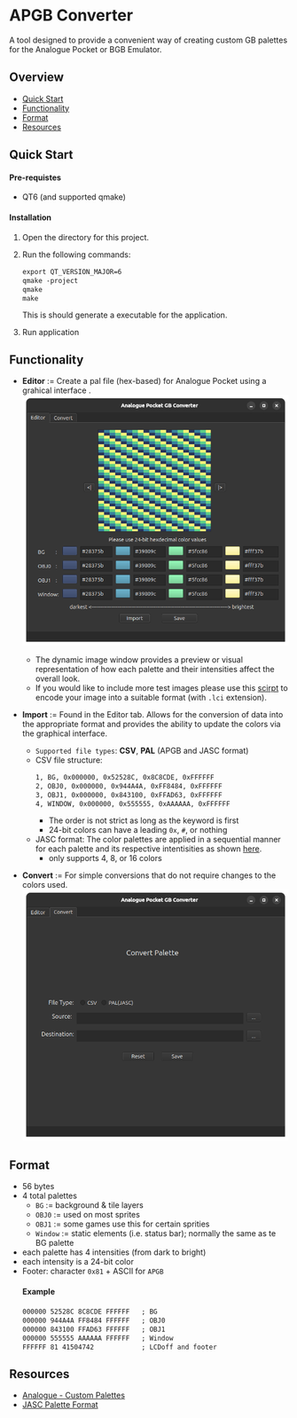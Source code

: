 # APGB Converter
A tool designed to provide a convenient way of creating custom GB palettes for the Analogue Pocket or BGB Emulator.

## Overview
- [Quick Start](#quick-start)
- [Functionality](#functionality)
- [Format](#format)
- [Resources](#resources)

## Quick Start
#### Pre-requistes
- QT6 (and supported qmake)

#### Installation
1. Open the directory for this project.
2. Run the following commands:
    ```
    export QT_VERSION_MAJOR=6
    qmake -project 
    qmake
    make
    ```

    This is should generate a executable for the application.

3. Run application

## Functionality
- **Editor** := Create a pal file (hex-based) for Analogue Pocket using a grahical interface .
![](/apgb_converter/graphics/visual/editor.png)
    - The dynamic image window provides a preview or visual representation of how each palette and their intensities affect the overall look.
    - If you would like to include more test images please use this [scirpt](/recreation/limited_color_img_encoder/encoder.cpp) to encode your image into a suitable format (with `.lci` extension). 

- **Import** := Found in the Editor tab. Allows for the conversion of data into the appropriate format and provides the ability to update the colors via the graphical interface. 
    - `Supported file types`: **CSV**, **PAL** (APGB and JASC format)
    - CSV file structure:
       ```
       1, BG, 0x000000, 0x52528C, 0x8C8CDE, 0xFFFFFF
       2, OBJ0, 0x000000, 0x944A4A, 0xFF8484, 0xFFFFFF
       3, OBJ1, 0x000000, 0x843100, 0xFFAD63, 0xFFFFFF
       4, WINDOW, 0x000000, 0x555555, 0xAAAAAA, 0xFFFFFF
       ```
       - The order is not strict as long as the keyword is first
       - 24-bit colors can have a leading `0x`, `#`, or nothing
    - JASC format:  The color palettes are applied in a sequential manner for each palette and its respective intentisities as shown [here](#example).
        - only supports 4, 8, or 16 colors

- **Convert** := For simple conversions that do not require changes to the colors used.
![](/apgb_converter/graphics/visual/convert.png)

## Format
- 56 bytes
- 4 total palettes
    - `BG` := background & tile layers
    - `OBJ0` := used on most sprites
    - `OBJ1` := some games use this for certain sprities
    - `Window` := static elements (i.e. status bar); normally the same as te BG palette
- each palette has 4 intensities (from dark to bright)
- each intensity is a 24-bit color
- Footer: character `0x81` + ASCII for `APGB`
    #### Example
    ```
    000000 52528C 8C8CDE FFFFFF   ; BG
    000000 944A4A FF8484 FFFFFF   ; OBJ0
    000000 843100 FFAD63 FFFFFF   ; OBJ1
    000000 555555 AAAAAA FFFFFF   ; Window
    FFFFFF 81 41504742            ; LCDoff and footer
    ```

## Resources
- [Analogue - Custom Palettes](https://www.analogue.co/developer/docs/custom-palettes)
- [JASC Palette Format](https://liero.nl/lierohack/docformats/other-jasc.html)

